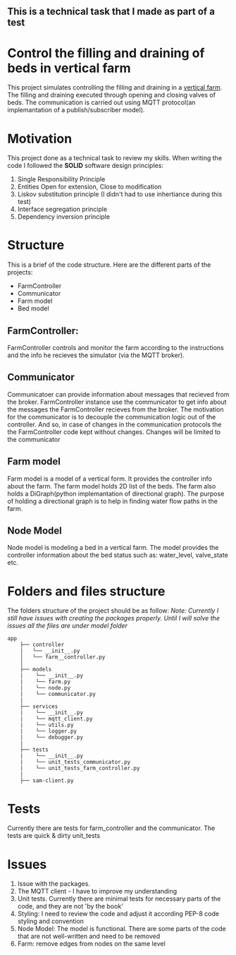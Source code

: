 ## This is a technical task that I made as part of a test

# Control the filling and draining of beds in vertical farm
This project simulates controlling the filling and draining in a [vertical farm](https://en.wikipedia.org/wiki/Vertical_farming).
The filling and draining executed through opening and closing valves of beds.
The communication is carried out using MQTT protocol(an implemantation of a publish/subscriber model).


# Motivation
This project done as a technical task to review my skills. 
When writing the code I followed the **SOLID** software design principles:
1. Single Responsibility Principle
2. Entities Open for extension, Close to modification
3. Liskov substitution principle (I didn't had to use inhertiance during this test)
4. Interface segregation principle
5. Dependency inversion principle

# Structure
This is a brief of the code structure.
Here are the different parts of the projects: 
* FarmController
* Communicator
* Farm model
* Bed model

## FarmController: 
FarmController controls and monitor the farm according to the instructions and the info he recieves the simulator (via the MQTT broker).

## Communicator
Communicatoer can provide information about messages that recieved from the broker. FarmController instance use the communicator to get info about the messages the FarmController recieves from the broker.
The motivation for the communicator is to decouple the communication logic out of the controller. And so, in case of changes in the communication protocols the
the FarmController code kept without changes. Changes will be limited to the communicator

## Farm model
Farm model is a model of a vertical form. It provides the controller info about the farm.
The farm model holds 2D list of the beds.
The farm also holds a DiGraph(python implemantation of directional graph).
The purpose of holding a directional graph is to help in finding water flow paths in the farm. 

## Node Model
Node model is modeling a bed in a vertical farm. The model provides the controller information about the bed status such as: water_level, valve_state etc.

# Folders and files structure
The folders structure of the project should be as follow:
*Note: Currently I still have issues with creating the packages properly. 
Until I will solve the issues all the files are under model folder*
```
app
    ├── controller
    |   └── __init__.py
    │   └── farm__controller.py
    │   
    ├── models
    |    └── __init__.py
    |    └── farm.py
    |    └── node.py
    |    └── communicator.py
    |
    ├── services
    |    └── __init__.py
    |    └── mqtt_client.py
    |    └── utils.py
    |    └── logger.py
    |    └── debugger.py
    |
    ├── tests
    |    └── __init__.py
    |    └── unit_tests_communicator.py
    |    └── unit_tests_farm_controller.py
    |
    ├── sam-client.py

```
# Tests
Currently there are tests for farm_controller and the communicator.
The tests are quick & dirty unit_tests 

# Issues

1. Issue with the packages.
2. The MQTT client - I have to improve my understanding
3. Unit tests. Currently there are minimal tests for necessary parts of the code, and they are not 'by the book'
4. Styling: I need to review the code and adjust it according PEP-8 code styling and convention
5. Node Model: The model is functional. There are some parts of the code that are not well-written and need to be removed 
6. Farm: remove edges from nodes on the same level
